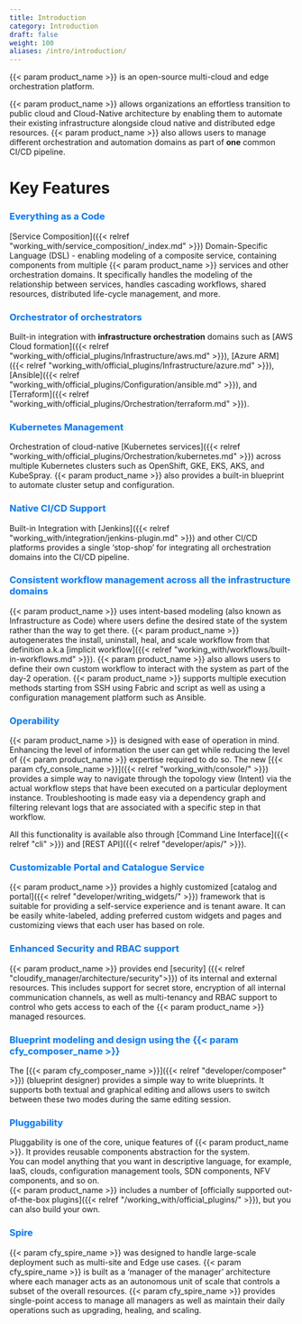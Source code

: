 ```yaml
---
title: Introduction
category: Introduction
draft: false
weight: 100
aliases: /intro/introduction/
---
```


{{< param product_name >}} is an open-source multi-cloud and edge orchestration platform.

{{< param product_name >}} allows organizations an effortless transition to public cloud and Cloud-Native architecture by enabling them to automate their existing infrastructure alongside cloud native and distributed edge resources. {{< param product_name >}} also allows users to manage different orchestration and automation domains as part of **one** common CI/CD pipeline.

# Key Features

### <span style="color:#0077fc">Everything as a Code</span>

[Service Composition]({{< relref "working_with/service_composition/_index.md" >}}) Domain-Specific Language (DSL) - enabling modeling of a composite service,  containing components from multiple {{< param product_name >}} services and other orchestration domains. It specifically handles the modeling of the relationship between services, handles cascading workflows, shared resources, distributed life-cycle management, and more.


### <span style="color:#0077fc">Orchestrator of orchestrators</span>

Built-in integration with **infrastructure orchestration** domains such as [AWS Cloud formation]({{< relref "working_with/official_plugins/Infrastructure/aws.md" >}}), [Azure ARM]({{< relref "working_with/official_plugins/Infrastructure/azure.md" >}}), [Ansible]({{< relref "working_with/official_plugins/Configuration/ansible.md" >}}), and [Terraform]({{< relref "working_with/official_plugins/Orchestration/terraform.md" >}}).

### <span style="color:#0077fc">Kubernetes Management</span>

Orchestration of cloud-native [Kubernetes services]({{< relref "working_with/official_plugins/Orchestration/kubernetes.md" >}}) across multiple Kubernetes clusters such as OpenShift, GKE, EKS, AKS, and KubeSpray. {{< param product_name >}} also provides a built-in blueprint to automate cluster setup and configuration.

### <span style="color:#0077fc">Native CI/CD Support</span>

Built-in Integration with [Jenkins]({{< relref "working_with/integration/jenkins-plugin.md" >}}) and other CI/CD platforms provides a single ‘stop-shop’ for integrating all orchestration domains into the CI/CD pipeline.

### <span style="color:#0077fc">Consistent workflow management across all the infrastructure domains</span>

{{< param product_name >}} uses intent-based modeling (also known as Infrastructure as Code) where users define the desired state of the system rather than the way to get there. {{< param product_name >}} autogenerates the install, uninstall, heal, and scale workflow from that definition a.k.a [implicit workflow]({{< relref "working_with/workflows/built-in-workflows.md" >}}). {{< param product_name >}} also allows users to define their own custom workflow to interact with the system as part of the day-2 operation. {{< param product_name >}} supports multiple execution methods starting from SSH using Fabric and script as well as using a configuration management platform such as Ansible.

### <span style="color:#0077fc">Operability</span>

{{< param product_name >}} is designed with ease of operation in mind. Enhancing the level of information the user can get while reducing the level of {{< param product_name >}} expertise required to do so.
The new [{{< param cfy_console_name >}}]({{< relref "working_with/console/" >}})  provides a simple way to navigate through the topology view (Intent) via the actual workflow steps that have been executed on a particular deployment instance. Troubleshooting is made easy via a dependency graph and filtering relevant logs that are associated with a specific step in that workflow.

All this functionality is available also through [Command Line Interface]({{< relref "cli" >}}) and [REST API]({{< relref "developer/apis/" >}}).

### <span style="color:#0077fc">Customizable Portal and Catalogue Service</span>

{{< param product_name >}} provides a highly customized [catalog and portal]({{< relref "developer/writing_widgets/" >}}) framework that is suitable for providing a self-service experience and is tenant aware. It can be easily white-labeled, adding preferred custom widgets and pages and customizing views that each user has based on role.


### <span style="color:#0077fc">Enhanced Security and RBAC support</span>

{{< param product_name >}} provides end [security] ({{< relref "cloudify_manager/architecture/security">}}) of its internal and external resources.
This includes support for secret store, encryption of all internal communication channels, as well as multi-tenancy and RBAC support to control who gets access to each of the {{< param product_name >}} managed resources.

### <span style="color:#0077fc">Blueprint modeling and design using the {{< param cfy_composer_name >}}</span>

The [{{< param cfy_composer_name >}}]({{< relref "developer/composer" >}}) (blueprint designer) provides a simple way to write blueprints. It supports both textual and graphical editing and allows users to switch between these two modes during the same editing session.


### <span style="color:#0077fc">Pluggability</span>

Pluggability is one of the core, unique features of {{< param product_name >}}. It provides reusable components abstraction for the system.  <br>
  You can model anything that you want in descriptive language, for example, IaaS, clouds, configuration management tools, SDN components, NFV components, and so on.  <br>
  {{< param product_name >}} includes a number of [officially supported out-of-the-box plugins]({{< relref "/working_with/official_plugins/" >}}), but you can also build your own.<br>

### <span style="color:#0077fc">Spire</span>

{{< param cfy_spire_name >}} was designed to handle large-scale deployment such as multi-site and Edge use cases. {{< param cfy_spire_name >}} is built as a ‘manager of the manager’ architecture where each manager acts as an autonomous unit of scale that controls a subset of the overall resources.  {{< param cfy_spire_name >}} provides single-point access to manage all managers as well as maintain their daily operations such as upgrading, healing, and scaling.

